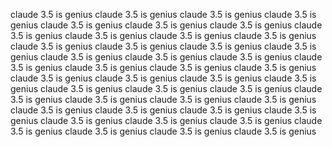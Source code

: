 claude 3.5 is genius 
claude 3.5 is genius 
claude 3.5 is genius 
claude 3.5 is genius 
claude 3.5 is genius 
claude 3.5 is genius 
claude 3.5 is genius 
claude 3.5 is genius 
claude 3.5 is genius 
claude 3.5 is genius 
claude 3.5 is genius 
claude 3.5 is genius 
claude 3.5 is genius 
claude 3.5 is genius 
claude 3.5 is genius 
claude 3.5 is genius 
claude 3.5 is genius 
claude 3.5 is genius 
claude 3.5 is genius 
claude 3.5 is genius 
claude 3.5 is genius 
claude 3.5 is genius 
claude 3.5 is genius 
claude 3.5 is genius 
claude 3.5 is genius 
claude 3.5 is genius 
claude 3.5 is genius 
claude 3.5 is genius 
claude 3.5 is genius 
claude 3.5 is genius 
claude 3.5 is genius 
claude 3.5 is genius 
claude 3.5 is genius 
claude 3.5 is genius 
claude 3.5 is genius 
claude 3.5 is genius 
claude 3.5 is genius 
claude 3.5 is genius 
claude 3.5 is genius 
claude 3.5 is genius 
claude 3.5 is genius 
claude 3.5 is genius 
claude 3.5 is genius 
claude 3.5 is genius 

